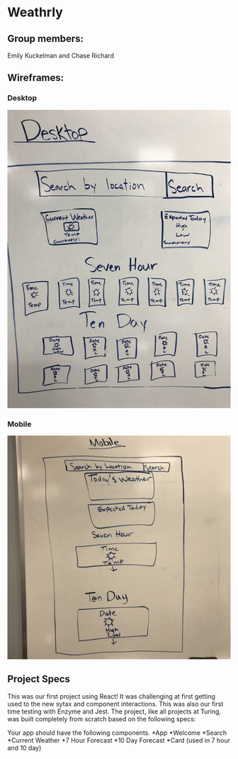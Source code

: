 # Weathrly
## Group members: 
  Emily Kuckelman and Chase Richard 
  
## Wireframes:
### Desktop
![Desktop](desktop.jpg "Desktop")
### Mobile
![mobile](mobile.jpg "Mobile")

## Project Specs
  This was our first project using React! It was challenging at first getting used to the new sytax and component interactions. This was also our first time testing with Enzyme and Jest. The project, like all projects at Turing, was built completely from scratch based on the following specs:
  
 Your app should have the following components.
  *App
  *Welcome
  *Search
  *Current Weather
  *7 Hour Forecast
  *10 Day Forecast
  *Card (used in 7 hour and 10 day)
  
